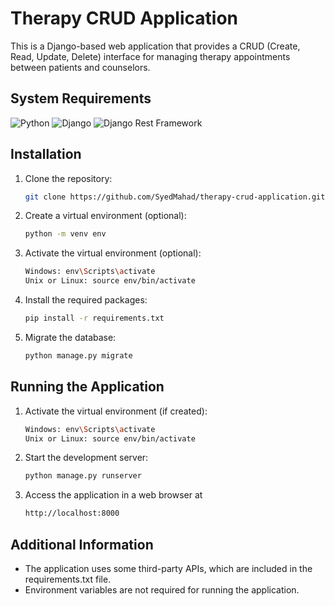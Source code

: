 # Therapy CRUD Application

This is a Django-based web application that provides a CRUD (Create, Read, Update, Delete) interface for managing therapy appointments between patients and counselors.

## System Requirements

![Python](https://img.shields.io/badge/python-3.8.x-blue.svg)
![Django](https://img.shields.io/badge/django-3.x-green.svg)
![Django Rest Framework](https://img.shields.io/badge/django--rest--framework-3.x-red.svg)

## Installation

1. Clone the repository:
    ```sh
    git clone https://github.com/SyedMahad/therapy-crud-application.git
    ```
1. Create a virtual environment (optional):
    ```sh
    python -m venv env
    ```
1. Activate the virtual environment (optional):
    ```sh
    Windows: env\Scripts\activate
    Unix or Linux: source env/bin/activate
    ```
1. Install the required packages:
    ```sh
    pip install -r requirements.txt
    ```
1. Migrate the database:
    ```sh
    python manage.py migrate
    ```

## Running the Application

1. Activate the virtual environment (if created):
    ```sh
    Windows: env\Scripts\activate
    Unix or Linux: source env/bin/activate
    ```
1. Start the development server:
    ```sh
    python manage.py runserver
    ```
1. Access the application in a web browser at
    ```sh
    http://localhost:8000
    ```

## Additional Information

- The application uses some third-party APIs, which are included in the requirements.txt file.
- Environment variables are not required for running the application.